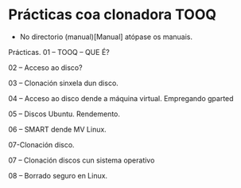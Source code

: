 # Prácticas coa clonadora TOOQ

* No directorio (manual)[Manual] atópase os manuais. 

Prácticas.
01 – TOOQ – QUE É?

02 – Acceso ao disco?


03 – Clonación sinxela dun disco.



04 – Acceso ao disco dende a máquina virtual. Empregando  gparted


05 – Discos Ubuntu. Rendemento.



06 – SMART dende MV Linux.



07-Clonación disco.


07 – Clonación discos cun sistema operativo

08 – Borrado seguro en Linux.
